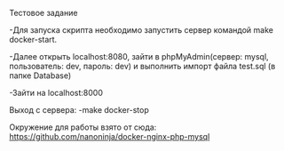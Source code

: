 Тестовое задание 

-Для запуска скрипта необходимо запустить сервер командой make docker-start.

-Далее открыть localhost:8080, зайти в phpMyAdmin(cервер: mysql, пользователь: dev, пароль: dev) 
 и выполнить импорт файла test.sql (в папке Database)
 
-Зайти на localhost:8000

Выход с сервера:
-make docker-stop

Окружение для работы взято от сюда: https://github.com/nanoninja/docker-nginx-php-mysql
